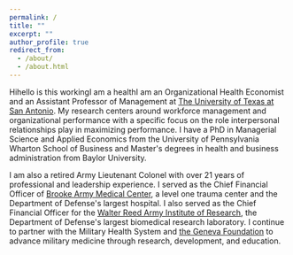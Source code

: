 ```yaml
---
permalink: /
title: ""
excerpt: ""
author_profile: true
redirect_from: 
  - /about/
  - /about.html
---
```


Hihello is this workingI am a healthI am an Organizational Health Economist and an Assistant Professor of Management at [The University of Texas at San Antonio](https://www.utsa.edu/). My research centers around workforce management and organizational performance with a specific focus on the role interpersonal relationships play in maximizing performance. I have a PhD in Managerial Science and Applied Economics from the University of Pennsylvania Wharton School of Business and Master's degrees in health and business administration from Baylor University. 

 I am also a retired Army Lieutenant Colonel with over 21 years of professional and leadership experience. I served as the Chief Financial Officer of [Brooke Army Medical Center](https://bamc.tricare.mil/About-Us), a level one trauma center and the Department of Defense's largest hospital. I also served as the Chief Financial Officer for the [Walter Reed Army Institute of Research](http://www.wrair.army.mil/), the Department of Defense's largest biomedical research laboratory. I continue to partner with the Military Health System and [the Geneva Foundation](https://genevausa.org/) to advance military medicine through research, development, and education.
 
